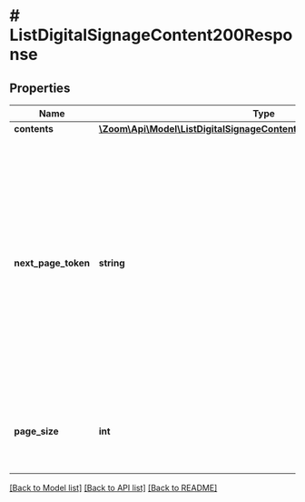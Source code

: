 # # ListDigitalSignageContent200Response

## Properties

Name | Type | Description | Notes
------------ | ------------- | ------------- | -------------
**contents** | [**\Zoom\Api\Model\ListDigitalSignageContent200ResponseContentsInner[]**](ListDigitalSignageContent200ResponseContentsInner.md) |  | [optional]
**next_page_token** | **string** | The next page token is used to paginate through large result sets. A next page token will be returned whenever the set of available results exceeds the current page size. The expiration period for this token is 15 minutes. | [optional]
**page_size** | **int** | The number of records returned within a single API call. | [optional]

[[Back to Model list]](../../README.md#models) [[Back to API list]](../../README.md#endpoints) [[Back to README]](../../README.md)
